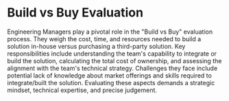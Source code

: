 # Build vs Buy Evaluation

Engineering Managers play a pivotal role in the "Build vs Buy" evaluation process. They weigh the cost, time, and resources needed to build a solution in-house versus purchasing a third-party solution. Key responsibilities include understanding the team's capability to integrate or build the solution, calculating the total cost of ownership, and assessing the alignment with the team's technical strategy. Challenges they face include potential lack of knowledge about market offerings and skills required to integrate/built the solution. Evaluating these aspects demands a strategic mindset, technical expertise, and precise judgement.